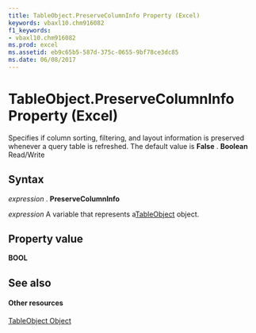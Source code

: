 ```yaml
---
title: TableObject.PreserveColumnInfo Property (Excel)
keywords: vbaxl10.chm916082
f1_keywords:
- vbaxl10.chm916082
ms.prod: excel
ms.assetid: eb9c65b5-587d-375c-0655-9bf78ce3dc85
ms.date: 06/08/2017
---
```



# TableObject.PreserveColumnInfo Property (Excel)

Specifies if column sorting, filtering, and layout information is preserved whenever a query table is refreshed. The default value is  **False** . **Boolean** Read/Write


## Syntax

 _expression_ . **PreserveColumnInfo**

 _expression_ A variable that represents a[TableObject](Excel.modeltable.md) object.


## Property value

 **BOOL**


## See also


#### Other resources



[TableObject Object](Excel.modeltable.md)

